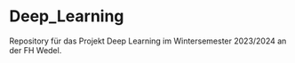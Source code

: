 # Deep_Learning
Repository für das Projekt Deep Learning im Wintersemester 2023/2024 an der FH Wedel.
